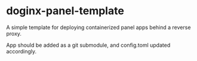 # doginx-panel-template
A simple template for deploying containerized panel apps behind a reverse proxy.

App should be added as a git submodule, and config.toml updated accordingly.

